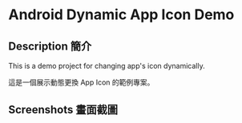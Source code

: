 # Android Dynamic App Icon Demo

## Description 簡介

This is a demo project for changing app's icon dynamically.

這是一個展示動態更換 App Icon 的範例專案。

## Screenshots 畫面截圖

